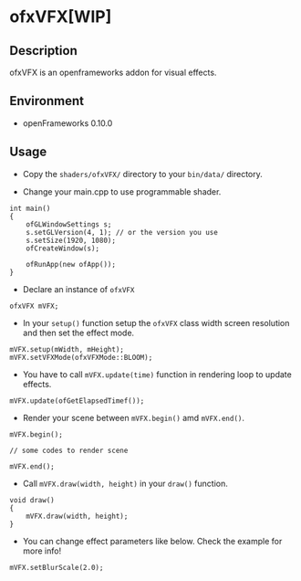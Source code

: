 # ofxVFX[WIP]

## Description

ofxVFX is an openframeworks addon for visual effects.

## Environment

* openFrameworks 0.10.0

## Usage

* Copy the `shaders/ofxVFX/` directory to your `bin/data/` directory.  

* Change your main.cpp to use programmable shader.  

``````````
int main()
{
    ofGLWindowSettings s;
    s.setGLVersion(4, 1); // or the version you use
    s.setSize(1920, 1080);
    ofCreateWindow(s);
    
    ofRunApp(new ofApp());
}
``````````

* Declare an instance of `ofxVFX`

``````````
ofxVFX mVFX;
``````````

* In your `setup()` function setup the `ofxVFX` class width screen resolution and then set the effect mode.

``````````
mVFX.setup(mWidth, mHeight);
mVFX.setVFXMode(ofxVFXMode::BLOOM);
``````````

* You have to call `mVFX.update(time)` function in rendering loop to update effects.

``````````
mVFX.update(ofGetElapsedTimef());
``````````

* Render your scene between `mVFX.begin()` amd `mVFX.end()`.

``````````
mVFX.begin();

// some codes to render scene

mVFX.end();
``````````

* Call `mVFX.draw(width, height)` in your `draw()` function.

``````````
void draw()
{
    mVFX.draw(width, height);
}
``````````

* You can change effect parameters like below. Check the example for more info!

``````````
mVFX.setBlurScale(2.0);
``````````
